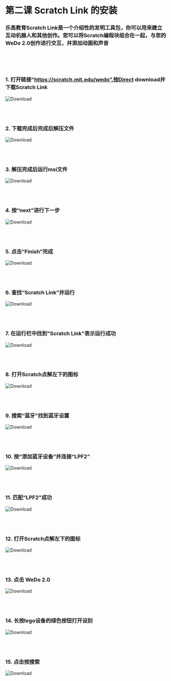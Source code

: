 ﻿# 第二课 Scratch Link 的安装
### 乐高教育Scratch Link是一个介绍性的发明工具包，你可以用来建立互动机器人和其他创作。您可以将Scratch编程块组合在一起，与您的WeDo 2.0创作进行交互，并添加动画和声音

<br><br><br>

### 1. 打开链接“https://scratch.mit.edu/wedo”,按Direct download并下载Scratch Link 

![Download](/Scratch/resource/unit2_01.png)

<br><br>

### 2. 下载完成后完成后解压文件

![Download](/Scratch/resource/unit2_02.png)

<br><br>

### 3. 解压完成后运行msi文件

![Download](/Scratch/resource/unit2_03.png)

<br><br>

### 4. 按“next”进行下一步

![Download](/Scratch/resource/unit2_04.png)

<br><br>

### 5. 点击“Finish”完成

![Download](/Scratch/resource/unit2_05.png)

<br><br>

### 6. 查找“Scratch Link”并运行

![Download](/Scratch/resource/unit2_06.png)

<br><br>

### 7. 在运行栏中找到"Scratch Link"表示运行成功

![Download](/Scratch/resource/unit2_07.png)

<br><br>

### 8. 打开Scratch点解左下的图标

![Download](/Scratch/resource/unit2_08.png)

<br><br>

### 9. 搜索“蓝牙”找到蓝牙设置

![Download](/Scratch/resource/unit2_20.png)

<br><br>

### 10. 按“添加蓝牙设备”并连接“LPF2”

![Download](/Scratch/resource/unit2_21.png)

<br><br>

### 11. 匹配“LPF2”成功

![Download](/Scratch/resource/unit2_22.png)


<br><br>

### 12. 打开Scratch点解左下的图标

![Download](/Scratch/resource/unit2_08.png)

<br><br>

### 13. 点击 WeDo 2.0

![Download](/Scratch/resource/unit2_09.png)

<br><br>

### 14. 长按lego设备的绿色按钮打开设别

![Download](/Scratch/resource/unit2_11.png)

<br><br>

### 15. 点击按搜索

![Download](/Scratch/resource/unit2_10.png)
